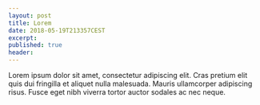 ```yaml
---
layout: post
title: Lorem
date: 2018-05-19T213357CEST
excerpt:
published: true
header:
---
```


Lorem ipsum dolor sit amet, consectetur adipiscing elit. Cras pretium elit quis dui fringilla et aliquet nulla malesuada. Mauris ullamcorper adipiscing risus. Fusce eget nibh viverra tortor auctor sodales ac nec neque. 